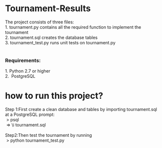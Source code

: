 # Tournament-Results
The project consists of three files:
<br>
1.&nbsp;tournament.py contains all the required function to implement the tournament<br>
2.&nbsp;tournament.sql creates the database tables<br>
3.&nbsp;tournament_test.py runs unit tests on tournament.py<br>
<br>
<h3> Requirements:</h3>
1.&nbsp;Python 2.7 or higher<br>
2.&nbsp PostgreSQL<br>

# how to run this project?
Step 1:First create a clean database and tables by importing tournament.sql at a PostgreSQL prompt:<br>
&nbsp;> psql <br>
&nbsp;=> \i tournament.sql<br><br>
Step2:Then test the tournament by running <br>
&nbsp;> python tournament_test.py


